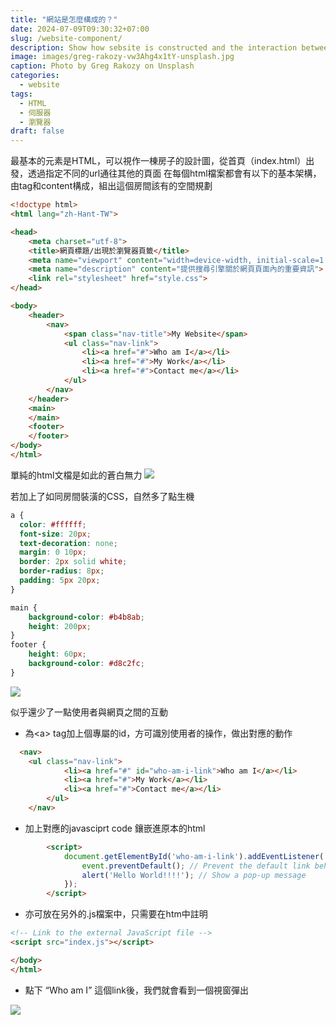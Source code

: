```yaml
---
title: "網站是怎麼構成的？"
date: 2024-07-09T09:30:32+07:00
slug: /website-component/
description: Show how sebsite is constructed and the interaction between each components.
image: images/greg-rakozy-vw3Ahg4x1tY-unsplash.jpg
caption: Photo by Greg Rakozy on Unsplash
categories:
  - website
tags:
  - HTML
  - 伺服器
  - 瀏覽器
draft: false
---
```


最基本的元素是HTML，可以視作一棟房子的設計圖，從首頁（index.html）出發，透過指定不同的url通往其他的頁面
在每個html檔案都會有以下的基本架構，由tag和content構成，組出這個房間該有的空間規劃

```HTML
<!doctype html>
<html lang="zh-Hant-TW">

<head>
	<meta charset="utf-8">
	<title>網頁標題/出現於瀏覽器頁籤</title>
	<meta name="viewport" content="width=device-width, initial-scale=1.0">
	<meta name="description" content="提供搜尋引擎關於網頁頁面內的重要資訊">
	<link rel="stylesheet" href="style.css">
</head>

<body>
	<header>
		<nav>
			<span class="nav-title">My Website</span>
			<ul class="nav-link">
				<li><a href="#">Who am I</a></li>
				<li><a href="#">My Work</a></li>
				<li><a href="#">Contact me</a></li>
			</ul>
		</nav>
	</header>
	<main>
	</main>
	<footer>
	</footer>
</body>
</html>
```
單純的html文檔是如此的蒼白無力
![](/images/only_html_demo.png)

若加上了如同房間裝潢的CSS，自然多了點生機

```CSS
a {
  color: #ffffff;
  font-size: 20px;
  text-decoration: none;
  margin: 0 10px;
  border: 2px solid white;
  border-radius: 8px;
  padding: 5px 20px;
}

main {
	background-color: #b4b8ab;
	height: 200px;
}
footer {
	height: 60px;
	background-color: #d8c2fc;
}
```
![](/images/html_css_demo.png)

似乎還少了一點使用者與網頁之間的互動
- 為\<a\> tag加上個專屬的id，方可識別使用者的操作，做出對應的動作
```html
  <nav>
    <ul class="nav-link">
			<li><a href="#" id="who-am-i-link">Who am I</a></li>
			<li><a href="#">My Work</a></li>
			<li><a href="#">Contact me</a></li>
		</ul>
	</nav>
```
- 加上對應的javasciprt code 鑲嵌進原本的html 
  
```HTML
		<script>
			document.getElementById('who-am-i-link').addEventListener('click', function(event) {
				event.preventDefault(); // Prevent the default link behavior
				alert('Hello World!!!!'); // Show a pop-up message
			});
		</script>
```
  - 亦可放在另外的.js檔案中，只需要在htm中註明
```html
<!-- Link to the external JavaScript file -->
<script src="index.js"></script>

</body>
</html>
```
- 點下 “Who am I” 這個link後，我們就會看到一個視窗彈出

![](/images/action_html.png)



